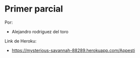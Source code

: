 Primer parcial
======
Por: 

* Alejandro rodriguez del toro

Link de Heroku:


* https://mysterious-savannah-88289.herokuapp.com/Appesti
